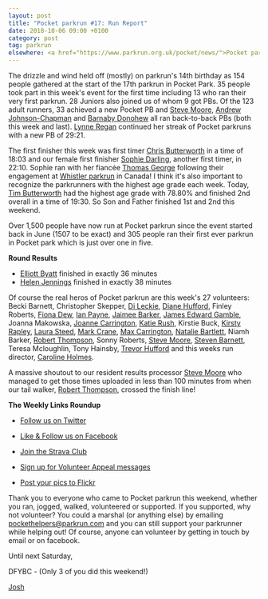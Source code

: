 ```yaml
---
layout: post
title: "Pocket parkrun #17: Run Report"
date: 2018-10-06 09:00 +0100
category: post
tag: parkrun
elsewhere: <a href="https://www.parkrun.org.uk/pocket/news/">Pocket parkrun</a>
---
```


The drizzle and wind held off (mostly) on parkrun's 14th birthday as 154 people gathered at the start of the 17th parkrun in Pocket Park. 35 people took part in this week's event for the first time including 13 who ran their very first parkrun. 28 Juniors also joined us of whom 9 got PBs. Of the 123 adult runners, 33 achieved a new Pocket PB and [Steve Moore](http://www.parkrun.org.uk/pocket/results/weeklyresults/athletehistory?athleteNumber=1771782), [Andrew Johnson-Chapman](http://www.parkrun.org.uk/pocket/results/latestresults/athletehistory?athleteNumber=1343572) and [Barnaby Donohew](http://www.parkrun.org.uk/pocket/results/weeklyresults/athletehistory?athleteNumber=4705204) all ran back-to-back PBs (both this week and last). [Lynne Regan](http://www.parkrun.org.uk/pocket/results/weeklyresults/athletehistory?athleteNumber=4654842) continued her streak of Pocket parkruns with a new PB of 29:21.

The first finisher this week was first timer [Chris Butterworth](http://www.parkrun.org.uk/pocket/results/weeklyresults/athletehistory?athleteNumber=287219) in a time of 18:03 and our female first finisher [Sophie Darling](http://www.parkrun.org.uk/pocket/results/weeklyresults/athletehistory?athleteNumber=59391), another first timer, in 22:10. Sophie ran with her fiancée [Thomas George](http://www.parkrun.org.uk/pocket/results/weeklyresults/athletehistory?athleteNumber=1859826) following their engagement at [Whistler parkrun](http://www.parkrun.ca/whistler/) in Canada! I think it's also important to recognize the parkrunners with the highest age grade each week. Today, [Tim Butterworth](http://www.parkrun.org.uk/pocket/results/weeklyresults/athletehistory?athleteNumber=627973) had the highest age grade with 78.80% and finished 2nd overall in a time of 19:30. So Son and Father finished 1st and 2nd this weekend.

Over 1,500 people have now run at Pocket parkrun since the event started back in June (1507 to be exact) and 305 people ran their first ever parkrun in Pocket park which is just over one in five.

**Round Results**

*   [Elliott Byatt](http://www.parkrun.org.uk/pocket/results/weeklyresults/athletehistory?athleteNumber=4840754) finished in exactly 36 minutes
*   [Helen Jennings](http://www.parkrun.org.uk/pocket/results/weeklyresults/athletehistory?athleteNumber=4982306) finished in exactly 38 minutes

Of course the real heros of Pocket parkrun are this week's 27 volunteers: Becki Barnett, Christopher Skepper, [Di Leckie](http://www.parkrun.org.uk/pocket/results/weeklyresults/athletehistory?athleteNumber=442745), [Diane Hufford](http://www.parkrun.org.uk/pocket/results/weeklyresults/athletehistory?athleteNumber=340498), Finley Roberts, [Fiona Dew](http://www.parkrun.org.uk/pocket/results/latestresults/athletehistory?athleteNumber=4072681), [Ian Payne](http://www.parkrun.org.uk/pocket/results/weeklyresults/athletehistory?athleteNumber=4899316), [Jaimee Barker](http://www.parkrun.org.uk/pocket/results/weeklyresults/athletehistory?athleteNumber=1387096), [James Edward Gamble](http://www.parkrun.org.uk/pocket/results/weeklyresults/athletehistory?athleteNumber=32602), Joanna Makowska, [Joanne Carrington](http://www.parkrun.org.uk/pocket/results/weeklyresults/athletehistory?athleteNumber=181580), [Katie Rush](http://www.parkrun.org.uk/pocket/results/weeklyresults/athletehistory?athleteNumber=3177984), Kirstie Buck, [Kirsty Rapley](http://www.parkrun.org.uk/pocket/results/weeklyresults/athletehistory?athleteNumber=3452167), [Laura Steed](http://www.parkrun.org.uk/pocket/results/latestresults/athletehistory?athleteNumber=653409), [Mark Crane](http://www.parkrun.org.uk/pocket/results/weeklyresults/athletehistory?athleteNumber=4072444), [Max Carrington](http://www.parkrun.org.uk/pocket/results/weeklyresults/athletehistory?athleteNumber=512408), [Natalie Bartlett](http://www.parkrun.org.uk/pocket/results/weeklyresults/athletehistory?athleteNumber=1795380), Niamh Barker, [Robert Thompson](http://www.parkrun.org.uk/pocket/results/weeklyresults/athletehistory?athleteNumber=461987), Sonny Roberts, [Steve Moore](http://www.parkrun.org.uk/pocket/results/weeklyresults/athletehistory?athleteNumber=1771782), [Steven Barnett](http://www.parkrun.org.uk/pocket/results/weeklyresults/athletehistory?athleteNumber=4179392), Teresa Mcloughlin, Tony Hainsby, [Trevor Hufford](http://www.parkrun.org.uk/pocket/results/weeklyresults/athletehistory?athleteNumber=339748) and this weeks run director, [Caroline Holmes](http://www.parkrun.org.uk/pocket/results/weeklyresults/athletehistory?athleteNumber=415657).

A massive shoutout to our resident results processor [Steve Moore](http://www.parkrun.org.uk/pocket/results/weeklyresults/athletehistory?athleteNumber=1771782) who managed to get those times uploaded in less than 100 minutes from when our tail walker, [Robert Thompson](http://www.parkrun.org.uk/pocket/results/weeklyresults/athletehistory?athleteNumber=461987), crossed the finish line!

**The Weekly Links Roundup**

*   [Follow us on Twitter](https://twitter.com/pocketparkrun)  
    
*   [Like & Follow us on Facebook](https://www.facebook.com/pocketparkrun/)  
    
*   [Join the Strava Club](https://www.strava.com/clubs/PocketParkrun)  
    
*   [Sign up for Volunteer Appeal messages](https://www.parkrun.com/runner/opt-ins/?Country=UK)  
    
*   [Post your pics to Flickr](https://www.flickr.com/groups/pocket-parkrun/)  
    

Thank you to everyone who came to Pocket parkrun this weekend, whether you ran, jogged, walked, volunteered or supported. If you supported, why not volunteer? You could a marshal (or anything else) by emailing [pockethelpers@parkrun.com](mailto:pockethelpers@parkrun.com) and you can still support your parkrunner while helping out! Of course, anyone can volunteer by getting in touch by email or on facebook.

Until next Saturday,

DFYBC - (Only 3 of you did this weekend!)

[Josh](http://www.parkrun.org.uk/pocket/results/latestresults/athletehistory?athleteNumber=4196740)
